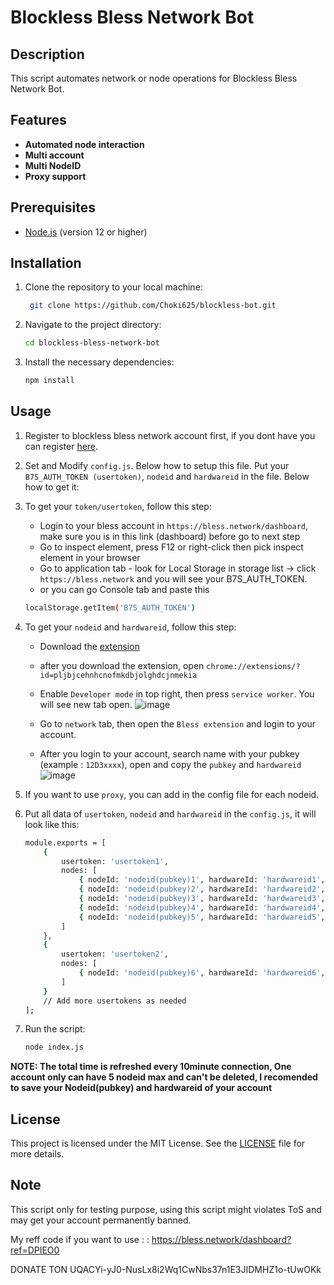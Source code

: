 # Blockless Bless Network Bot 

## Description
This script automates network or node operations for Blockless Bless Network Bot.

## Features
- **Automated node interaction**
- **Multi account**
- **Multi NodeID**
- **Proxy support**

## Prerequisites
- [Node.js](https://nodejs.org/) (version 12 or higher)

## Installation

1. Clone the repository to your local machine:
   ```bash
	git clone https://github.com/Choki625/blockless-bot.git
   ```
2. Navigate to the project directory:
	```bash
	cd blockless-bless-network-bot
	```
3. Install the necessary dependencies:
	```bash
	npm install
	```

## Usage
1. Register to blockless bless network account first, if you dont have you can register [here](https://bless.network/dashboard?ref=DPIEO0).
2. Set and Modify `config.js`. Below how to setup this file. Put your `B7S_AUTH_TOKEN (usertoken)`, `nodeid` and `hardwareid` in the file. Below how to get it:
3. To get your `token/usertoken`, follow this step:
	- Login to your bless account in `https://bless.network/dashboard`, make sure you is in this link (dashboard) before go to next step
	- Go to inspect element, press F12 or right-click then pick inspect element in your browser
	- Go to application tab - look for Local Storage in storage list -> click `https://bless.network` and you will see your B7S_AUTH_TOKEN.
	- or you can go Console tab and paste this 
	```bash
	localStorage.getItem('B7S_AUTH_TOKEN')
	```
4. To get your `nodeid` and `hardwareid`, follow this step:
	- Download the [extension](https://chromewebstore.google.com/detail/bless/pljbjcehnhcnofmkdbjolghdcjnmekia)
	- after you download the extension, open `chrome://extensions/?id=pljbjcehnhcnofmkdbjolghdcjnmekia`
  	- Enable `Developer mode` in top right, then press `service worker`. You will see new tab open.
    ![image](https://github.com/user-attachments/assets/63151405-cd49-4dff-9eec-a787a9aa3144)

	- Go to `network` tab, then open the `Bless extension` and login to your account.
  	- After you login to your account, search name with your pubkey (example : `12D3xxxx`), open and copy the `pubkey` and `hardwareid`
![image](https://github.com/user-attachments/assets/70bcb0c6-9c47-4c81-9bf4-a55ab912fba6)
5. If you want to use `proxy`, you can add in the config file for each nodeid.
6. Put all data of `usertoken`, `nodeid` and `hardwareid` in the `config.js`, it will look like this:
	```bash
	module.exports = [
	    {
	        usertoken: 'usertoken1',
	        nodes: [
	            { nodeId: 'nodeid(pubkey)1', hardwareId: 'hardwareid1', proxy: 'proxy1' },
	            { nodeId: 'nodeid(pubkey)2', hardwareId: 'hardwareid2', proxy: 'proxy2' },
	            { nodeId: 'nodeid(pubkey)3', hardwareId: 'hardwareid3', proxy: 'proxy3' },
	            { nodeId: 'nodeid(pubkey)4', hardwareId: 'hardwareid4', proxy: 'proxy4' },
	            { nodeId: 'nodeid(pubkey)5', hardwareId: 'hardwareid5', proxy: 'proxy5' }
	        ]
	    },
	    {
	        usertoken: 'usertoken2',
	        nodes: [
	            { nodeId: 'nodeid(pubkey)6', hardwareId: 'hardwareid6', proxy: 'proxy6' }
	        ]
	    }
	    // Add more usertokens as needed
	];
	```

5. Run the script:
	```bash
	node index.js
	```
**NOTE: The total time is refreshed every 10minute connection, One account only can have 5 nodeid max and can't be deleted, I recomended to save your Nodeid(pubkey) and hardwareid of your account**

## License
This project is licensed under the MIT License. See the [LICENSE](LICENSE) file for more details.

## Note
This script only for testing purpose, using this script might violates ToS and may get your account permanently banned.

My reff code if you want to use : : 
https://bless.network/dashboard?ref=DPIEO0

DONATE TON UQACYi-yJ0-NusLx8i2Wq1CwNbs37n1E3JIDMHZ1o-tUwOKk
